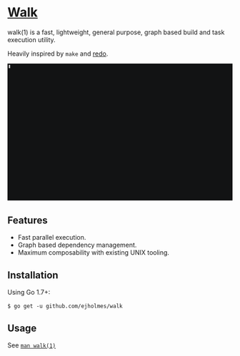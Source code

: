 # [Walk](http://ejholmes.io/walk/)

walk(1) is a fast, lightweight, general purpose, graph based build and task execution utility.

Heavily inspired by `make` and [redo](https://github.com/apenwarr/redo).

![](./docs/walk.gif)

## Features

* Fast parallel execution.
* Graph based dependency management.
* Maximum composability with existing UNIX tooling.

## Installation

Using Go 1.7+:

```
$ go get -u github.com/ejholmes/walk
```

## Usage

See [`man walk(1)`](http://ejholmes.io/walk/)
